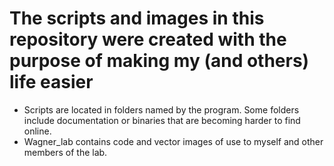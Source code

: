 # The scripts and images  in this repository were created with the purpose of making my (and others) life easier 

* Scripts are located in folders named by the program. Some folders include documentation or binaries that are becoming harder to find online.
* Wagner_lab contains code and vector images of use to myself and other members of the lab.